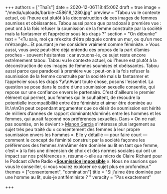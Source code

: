 +++
authors = ["Thaïs"]
date = 2020-12-06T18:45:00Z
draft = true
image = "/media/uploads/barbie-458618_1280.jpg"
preview = "Tabou vu le contexte actuel, où l'heure est plutôt à la déconstruction de ces images de femmes soumises et obéissantes. Tabou aussi parce que paradoxal à première vue : peut ont à la fois refuser la soumission de la femme construite par la société mais la fantasmer et l’apprécier sous les draps ?"
section = "On débunke"
text = "«Tu sais, moi ça m’excite d’être plaquée contre un mur, ou qu’un mec m’étrangle…Et pourtant je me considère vraiment comme féministe. » Vous aussi, vous avez peut-être déjà entendu ces propos de la part d’amies proches - souvent hésitantes : car avouons-le, ce sujet reste encore extrêmement tabou. Tabou vu le contexte actuel, où l'heure est plutôt à la déconstruction de ces images de femmes soumises et obéissantes. Tabou aussi parce que paradoxal à première vue : peut-on à la fois refuser la soumission de la femme construite par la société mais la fantasmer et l’apprécier sous les draps ?\n\nAvant toute chose, posons l'essentiel. La question se pose dans le cadre d’une soumission sexuelle consentie, qui repose sur une confiance envers le partenaire. C'est d'ailleurs le premier élément qui permet, aux femmes qui le souhaitent, de résoudre la potentielle incompatibilité entre être féministe et aimer être dominée au lit.\n\nOn peut cependant argumenter que ce désir de soumission est hérité de milliers d’années de rapport dominants/dominés entre les hommes et les femmes, qui aurait façonné nos préférences sexuelles. Dans « On ne nait pas soumise, on le devient » [Manon Garcia]( \"https://www.binge.audio/podcast/les-couilles-sur-la-table/ce-que-la-soumission-feminine-fait-aux-hommes/?uri=ce-que-la-soumission-feminine-fait-aux-hommes%2F\") s’intéresse plus largement au sujet très peu traité du « consentement des femmes à leur propre soumission envers les hommes ». Elle y détaille — pour faire court — comment le concept de féminité construit par la société façonne les préférences des femmes.\n\nAimer être dominée au lit en tant que femme, c’est « à la fois une dimension de choix et des normes sociales qui ont un impact sur nos préférences », résume-t-elle au micro de Claire Richard pour le Podcast d’Arte Radio «[**Soumission impossible**](https://www.arteradio.com/son/61661572/soumission_impossible?fbclid=IwAR3HGEQQiv83XOocYRFNlabchHnny9leu5IwDrF2fFqsOg8BJjDLlpnUmY0%20u) ». Nous ne saurions que vous le conseiller, si vous voulez explorer ce sujet plus en profondeur."
themes = ["consentement", "domination"]
title = "Si j'aime être dominée par une homme au lit, suis-je antiféministe ? "
veracity = "Pas exactement"

+++
